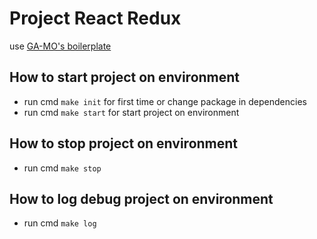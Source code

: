 # Project React Redux

use [GA-MO's boilerplate](https://github.com/GA-MO/react-redux-gamo-boilerplate)

## How to start project on environment
- run cmd `make init` for first time or change package in dependencies
- run cmd `make start` for start project on environment

## How to stop project on environment
- run cmd `make stop`

## How to log debug project on environment
- run cmd `make log`
